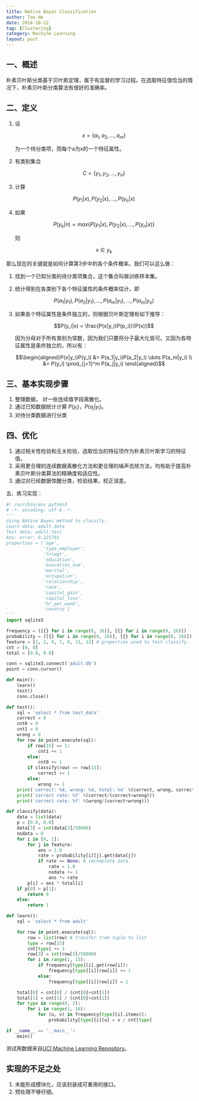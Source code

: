 ```yaml
---
title: Native Bayes Classification
author: Tao He
date: 2014-10-22
tag: [Clustering]
category: Machine Learning
layout: post
---
```


一、概述
----------

朴素贝叶斯分类基于贝叶斯定理，属于有监督的学习过程。在选取特征值恰当的情况下，朴素贝叶斯分类算法有很好的准确率。

二、定义
--------

<!--more-->

1. 设

    $$x = \{a_1, a_2, \dots, a_m\}$$

    为一个待分类项，而每个a为x的一个特征属性。

2. 有类别集合

    $$C = \{y_1, y_2, \dots, y_n\}$$

3. 计算

    $$P(y_1|x), P(y_2|x), \dots, P(y_n|x)$$

4. 如果

    $$P(y_k|n) = max\{P(y_1|x), P(y_2|x), \dots,P(y_n|x)\}$$

    则

    $$x\in y_k$$

那么现在的关键就是如何计算第3步中的各个条件概率。我们可以这么做：

1. 找到一个已知分类的待分类项集合，这个集合叫做训练样本集。
2. 统计得到在各类别下各个特征属性的条件概率估计。即

    $$P(a_1|y_1),P(a_2|y_1),\dots,P(a_m|y_1),\dots,P(a_m|y_n)$$

3. 如果各个特征属性是条件独立的，则根据贝叶斯定理有如下推导：

    $$P(y_i|x) = \frac{P(x|y_i)P(p_i)}{P(x)}$$

    因为分母对于所有类别为常数，因为我们只要将分子最大化皆可。又因为各特征属性是条件独立的，所以有：

    $$\begin{aligned}P(x|y_i)P(y_i) &= P(a_1|y_i)P(a_2|y_i) \dots P(a_m|y_i) \\
                                    &= P(y_i) \prod_{j=1}^m P(a_j|y_i)
      \end{aligned}$$

三、基本实现步骤
-----------------

1. 整理数据， 对一些连续值字段离散化。
2. 通过已知数据统计计算 $P(y_i)$，$P(a_j|y_i)$。
3. 对待分类数据进行分类

四、优化
--------

1. 通过相关性检验和无关检验，选取恰当的特征项作为朴素贝叶斯学习的特征值。
2. 采用更合理的连续数据离散化方法和更合理的噪声去除方法，均有助于提高朴素贝叶斯分类算法的精确度和适应性。
3. 通过对已经数据惊醒分类，检验结果，校正误差。

五、练习实现：

~~~python
#! /usr/bin/env python3
# -*- encoding: utf-8 -*-
'''
Using Native Bayes method to classify.
Learn data: adult.data
Test data: adult.test
Ans: error: 0.221792
properties = ['age',
              'type_employer',
              'fnlwgt',
              'education',
              'euucation_num',
              'marital',
              'occupation',
              'relationship',
              'race',
              'capital_gain',
              'capital_loss',
              'hr_per_week',
              'country']
'''
import sqlite3

frequency = ([{} for i in range(0, 16)], [{} for i in range(0, 16)])
probability = ([{} for i in range(0, 16)], [{} for i in range(0, 16)])
feature = [1, 2, 4, 7, 8, 11, 12] # properties used to test classify.
cnt = [0, 0]
total = [0.0, 0.0]

conn = sqlite3.connect('adult.db')
point = conn.cursor()

def main():
    learn()
    test()
    conn.close()

def test():
    sql = 'select * from test_data'
    correct = 0
    cnt0 = 0
    cnt1 = 0
    wrong = 0
    for row in point.execute(sql):
        if row[15] == 1:
            cnt1 += 1
        else:
            cnt0 += 1
        if classify(row) == row[15]:
            correct += 1
        else:
            wrong += 1
    print('correct: %d, wrong: %d, total: %d' %(correct, wrong, correct+wrong))
    print('correct rate: %f' %(correct/(correct+wrong)))
    print('correct rate: %f' %(wrong/(correct+wrong)))

def classify(data):
    data = list(data)
    p = [0.0, 0.0]
    data[3] = int(data[3]/50000)
    nodata = 0
    for i in [0, 1]:
        for j in feature:
            ans = 1.0
            rate = probability[i][j].get(data[j])
            if rate == None: # imcomplete data.
                rate = 1.0
                nodata += 1
                ans *= rate
        p[i] = ans * total[i]
    if p[0] > p[1]:
        return 0
    else:
        return 1

def learn():
    sql = 'select * from adult'

    for row in point.execute(sql):
        row = list(row) # transfer from tuple to list
        type = row[15]
        cnt[type] += 1
        row[3] = int(row[3]/50000)
        for i in range(1, 15):
            if frequency[type][i].get(row[i]):
                frequency[type][i][row[i]] += 1
            else:
                frequency[type][i][row[i]] = 1

    total[0] = cnt[0] / (cnt[0]+cnt[1])
    total[1] = cnt[1] / (cnt[0]+cnt[1])
    for type in range(0, 2):
        for i in range(1, 16):
            for (u, v) in frequency[type][i].items():
                probability[type][i][u] = v / cnt[type]

if __name__ == '__main__':
    main()
~~~

测试用数据来自[UCI Machine Learning Repository](http://archive.ics.uci.edu/ml/datasets/Adult)。

实现的不足之处
--------------

1. 未能形成模块化，应该封装成可重用的接口。
2. 预处理不够仔细。
